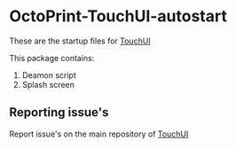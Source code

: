 # OctoPrint-TouchUI-autostart

These are the startup files for [TouchUI](https://github.com/BillyBlaze/OctoPrint-TouchUI)

This package contains:
 1. Deamon script
 1. Splash screen
 
 
 ## Reporting issue's
 
 Report issue's on the main repository of [TouchUI](https://github.com/BillyBlaze/OctoPrint-TouchUI)